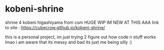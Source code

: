 # kobeni-shrine
shrine 4 kobeni higashiyama from csm HUGE WIP IM NEW AT THIS AAA
link to site : https://cubecrow.github.io/kobeni-shrine/


this is a personal project, im just trying 2 figure out how code n stuff works lmao
i am aware that its messy and bad its just me being silly :)
